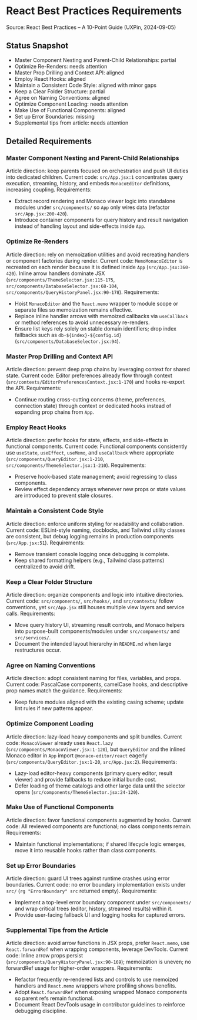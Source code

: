# React Best Practices Requirements

Source: React Best Practices – A 10-Point Guide (UXPin, 2024-09-05)

## Status Snapshot
- Master Component Nesting and Parent-Child Relationships: partial
- Optimize Re-Renders: needs attention
- Master Prop Drilling and Context API: aligned
- Employ React Hooks: aligned
- Maintain a Consistent Code Style: aligned with minor gaps
- Keep a Clear Folder Structure: partial
- Agree on Naming Conventions: aligned
- Optimize Component Loading: needs attention
- Make Use of Functional Components: aligned
- Set up Error Boundaries: missing
- Supplemental tips from article: needs attention

## Detailed Requirements

### Master Component Nesting and Parent-Child Relationships
Article direction: keep parents focused on orchestration and push UI duties into dedicated children.
Current code: `src/App.jsx:1` concentrates query execution, streaming, history, and embeds `MonacoEditor` definitions, increasing coupling.
Requirements:
- Extract record rendering and Monaco viewer logic into standalone modules under `src/components/` so `App` only wires data (refactor `src/App.jsx:200-420`).
- Introduce container components for query history and result navigation instead of handling layout and side-effects inside `App`.

### Optimize Re-Renders
Article direction: rely on memoization utilities and avoid recreating handlers or component factories during render.
Current code: `MemoMonacoEditor` is recreated on each render because it is defined inside `App` (`src/App.jsx:360-420`). Inline arrow handlers dominate JSX (`src/components/ThemeSelector.jsx:115-175`, `src/components/DatabaseSelector.jsx:68-104`, `src/components/QueryHistoryPanel.jsx:90-178`).
Requirements:
- Hoist `MonacoEditor` and the `React.memo` wrapper to module scope or separate files so memoization remains effective.
- Replace inline handler arrows with memoized callbacks via `useCallback` or method references to avoid unnecessary re-renders.
- Ensure list keys rely solely on stable domain identifiers; drop index fallbacks such as `db-${index}-${config.id}` (`src/components/DatabaseSelector.jsx:94`).

### Master Prop Drilling and Context API
Article direction: prevent deep prop chains by leveraging context for shared state.
Current code: Editor preferences already flow through context (`src/contexts/EditorPreferencesContext.jsx:1-170`) and hooks re-export the API.
Requirements:
- Continue routing cross-cutting concerns (theme, preferences, connection state) through context or dedicated hooks instead of expanding prop chains from `App`.

### Employ React Hooks
Article direction: prefer hooks for state, effects, and side-effects in functional components.
Current code: Functional components consistently use `useState`, `useEffect`, `useMemo`, and `useCallback` where appropriate (`src/components/QueryEditor.jsx:1-210`, `src/components/ThemeSelector.jsx:1-210`).
Requirements:
- Preserve hook-based state management; avoid regressing to class components.
- Review effect dependency arrays whenever new props or state values are introduced to prevent stale closures.

### Maintain a Consistent Code Style
Article direction: enforce uniform styling for readability and collaboration.
Current code: ESLint-style naming, docblocks, and Tailwind utility classes are consistent, but debug logging remains in production components (`src/App.jsx:51`).
Requirements:
- Remove transient console logging once debugging is complete.
- Keep shared formatting helpers (e.g., Tailwind class patterns) centralized to avoid drift.

### Keep a Clear Folder Structure
Article direction: organize components and logic into intuitive directories.
Current code: `src/components/`, `src/hooks/`, and `src/contexts/` follow conventions, yet `src/App.jsx` still houses multiple view layers and service calls.
Requirements:
- Move query history UI, streaming result controls, and Monaco helpers into purpose-built components/modules under `src/components/` and `src/services/`.
- Document the intended layout hierarchy in `README.md` when large restructures occur.

### Agree on Naming Conventions
Article direction: adopt consistent naming for files, variables, and props.
Current code: PascalCase components, camelCase hooks, and descriptive prop names match the guidance.
Requirements:
- Keep future modules aligned with the existing casing scheme; update lint rules if new patterns appear.

### Optimize Component Loading
Article direction: lazy-load heavy components and split bundles.
Current code: `MonacoViewer` already uses `React.lazy` (`src/components/MonacoViewer.jsx:1-120`), but `QueryEditor` and the inlined Monaco editor in `App` import `@monaco-editor/react` eagerly (`src/components/QueryEditor.jsx:1-20`, `src/App.jsx:2`).
Requirements:
- Lazy-load editor-heavy components (primary query editor, result viewer) and provide fallbacks to reduce initial bundle cost.
- Defer loading of theme catalogs and other large data until the selector opens (`src/components/ThemeSelector.jsx:24-120`).

### Make Use of Functional Components
Article direction: favor functional components augmented by hooks.
Current code: All reviewed components are functional; no class components remain.
Requirements:
- Maintain functional implementations; if shared lifecycle logic emerges, move it into reusable hooks rather than class components.

### Set up Error Boundaries
Article direction: guard UI trees against runtime crashes using error boundaries.
Current code: no error boundary implementation exists under `src/` (`rg "ErrorBoundary" src` returned empty).
Requirements:
- Implement a top-level error boundary component under `src/components/` and wrap critical trees (editor, history, streamed results) within it.
- Provide user-facing fallback UI and logging hooks for captured errors.

### Supplemental Tips from the Article
Article direction: avoid arrow functions in JSX props, prefer `React.memo`, use `React.forwardRef` when wrapping components, leverage DevTools.
Current code: Inline arrow props persist (`src/components/QueryHistoryPanel.jsx:90-169`); memoization is uneven; no forwardRef usage for higher-order wrappers.
Requirements:
- Refactor frequently re-rendered lists and controls to use memoized handlers and `React.memo` wrappers where profiling shows benefits.
- Adopt `React.forwardRef` when exposing wrapped Monaco components so parent refs remain functional.
- Document React DevTools usage in contributor guidelines to reinforce debugging discipline.

